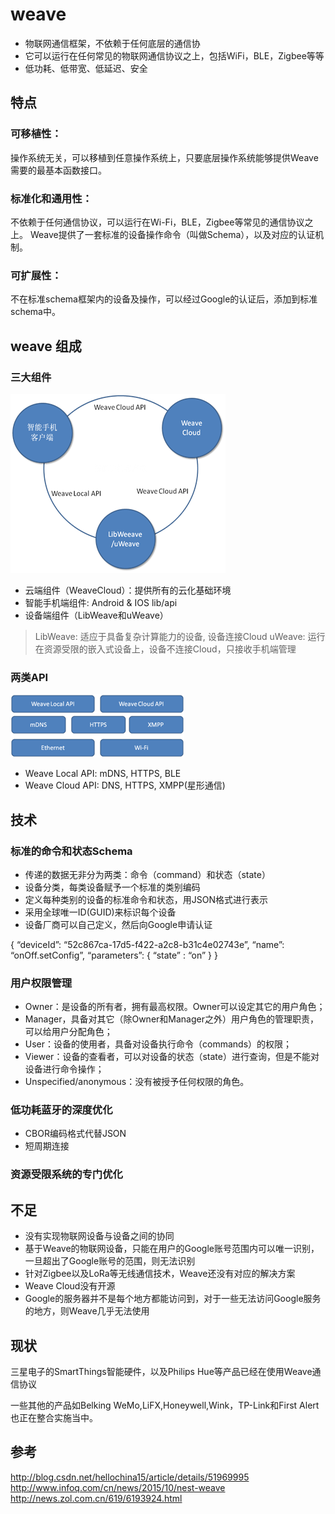 # weave

* 物联网通信框架，不依赖于任何底层的通信协
* 它可以运行在任何常见的物联网通信协议之上，包括WiFi，BLE，Zigbee等等
* 低功耗、低带宽、低延迟、安全

## 特点

### 可移植性：

操作系统无关，可以移植到任意操作系统上，只要底层操作系统能够提供Weave需要的最基本函数接口。

### 标准化和通用性： 

不依赖于任何通信协议，可以运行在Wi-Fi，BLE，Zigbee等常见的通信协议之上。
Weave提供了一套标准的设备操作命令（叫做Schema），以及对应的认证机制。

### 可扩展性：

不在标准schema框架内的设备及操作，可以经过Google的认证后，添加到标准schema中。

## weave 组成

### 三大组件

![](https://github.com/letheascetic/coder/blob/master/IOT/pic/weave.png "weave-architecture")

* 云端组件（WeaveCloud）：提供所有的云化基础环境
* 智能手机端组件: Android & IOS lib/api 
* 设备端组件（LibWeave和uWeave）

> LibWeave: 适应于具备复杂计算能力的设备, 设备连接Cloud
> uWeave: 运行在资源受限的嵌入式设备上，设备不连接Cloud，只接收手机端管理

### 两类API

![](https://github.com/letheascetic/coder/blob/master/IOT/pic/weave-api.png "weave-api")

* Weave Local API:  mDNS, HTTPS, BLE
* Weave Cloud API:  DNS, HTTPS, XMPP(星形通信)

## 技术

### 标准的命令和状态Schema

* 传递的数据无非分为两类：命令（command）和状态（state）
* 设备分类，每类设备赋予一个标准的类别编码
* 定义每种类别的设备的标准命令和状态，用JSON格式进行表示
* 采用全球唯一ID(GUID)来标识每个设备
* 设备厂商可以自己定义，然后向Google申请认证

> 
{
    “deviceId”: “52c867ca-17d5-f422-a2c8-b31c4e02743e”,
    “name”: “onOff.setConfig”,
    “parameters”: {
       “state” : “on”
     }
}

### 用户权限管理

* Owner：是设备的所有者，拥有最高权限。Owner可以设定其它的用户角色；
* Manager，具备对其它（除Owner和Manager之外）用户角色的管理职责，可以给用户分配角色；
* User：设备的使用者，具备对设备执行命令（commands）的权限；
* Viewer：设备的查看者，可以对设备的状态（state）进行查询，但是不能对设备进行命令操作；
* Unspecified/anonymous：没有被授予任何权限的角色。

### 低功耗蓝牙的深度优化

* CBOR编码格式代替JSON
* 短周期连接

### 资源受限系统的专门优化

## 不足

* 没有实现物联网设备与设备之间的协同
* 基于Weave的物联网设备，只能在用户的Google账号范围内可以唯一识别，一旦超出了Google账号的范围，则无法识别
* 针对Zigbee以及LoRa等无线通信技术，Weave还没有对应的解决方案
* Weave Cloud没有开源
* Google的服务器并不是每个地方都能访问到，对于一些无法访问Google服务的地方，则Weave几乎无法使用

## 现状

三星电子的SmartThings智能硬件，以及Philips Hue等产品已经在使用Weave通信协议

一些其他的产品如Belking WeMo,LiFX,Honeywell,Wink，TP-Link和First Alert也正在整合实施当中。

## 参考
http://blog.csdn.net/hellochina15/article/details/51969995
http://www.infoq.com/cn/news/2015/10/nest-weave
http://news.zol.com.cn/619/6193924.html


